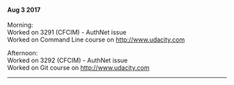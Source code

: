 #### Aug 3 2017

Morning:  
Worked on 3291 (CFCIM) - AuthNet issue  
Worked on Command Line course on http://www.udacity.com

Afternoon:  
Worked on 3292 (CFCIM) - AuthNet issue  
Worked on Git course on http://www.udacity.com
***
